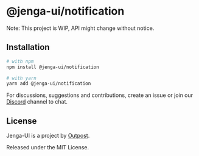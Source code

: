 # @jenga-ui/notification

Note: This project is WIP, API might change without notice.

## Installation

```sh
# with npm
npm install @jenga-ui/notification

# with yarn
yarn add @jenga-ui/notification
```

For discussions, suggestions and contributions, create an issue or join our [Discord](https://discord.gg/sHnHPnAPZj) channel to chat.

## License

Jenga-UI is a project by [Outpost](https://outpost.run).

Released under the MIT License.
